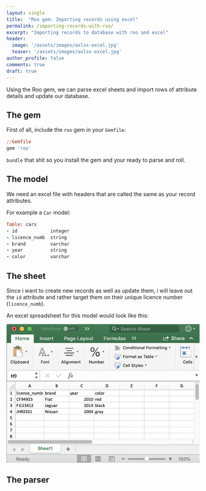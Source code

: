 ```yaml
---
layout: single
title:  "Roo gem: Importing records using excel"
permalink: /importing-records-with-roo/
excerpt: "Importing records to database with roo and excel"
header:
  image: '/assets/images/axlsx-excel.jpg'
  teaser: '/assets/images/axlsx-excel.jpg'
author_profile: false
comments: true
draft: true
---
```


Using the Roo gem, we can parse excel sheets and import rows of attribute details and update our database.

## The gem

First of all, include the `roo` gem in your `Gemfile`:

```ruby
//Gemfile
gem 'roo'
```

`bundle` that shit so you install the gem and your ready to parse and roll.

## The model

We need an excel file with headers that are called the same as your record attributes.

For example a `Car` model:

```ruby
Table: cars
- id            integer
- licence_numb  string  
- brand         varchar
- year          string
- color         varchar
```

## The sheet


Since i want to create new records as well as update them, i will leave out the `id` attribute and rather target them on their unique licence number (`licence_numb`).

An excel spreadsheet for this model would look like this:

<img src="/assets/images/excel/car-model-xl.png" alt="react-native prop error" width="600">

## The parser
